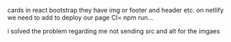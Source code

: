cards in react bootstrap they have img or footer and header etc.
on netlify we need to add to deploy our page CI= npm run...

i solved the problem regarding me not sending src and alt for the imgaes
